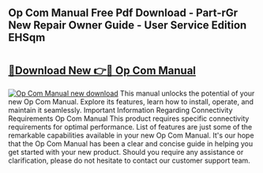 ## Op Com Manual Free Pdf Download - Part-rGr New Repair Owner Guide - User Service Edition EHSqm

# <h2><a href="http://cf20027.oget.top/?id=Op+Com+Manual">🔗Download New 👉🔴 Op Com Manual</a></h2>

[![Op Com Manual new download](https://i.imgur.com/5g1atiW.png)](http://cf20027.oget.top/?id=Op+Com+Manual)
This manual unlocks the potential of your new Op Com Manual. Explore its features, learn how to install, operate, and maintain it seamlessly. Important Information Regarding Connectivity Requirements Op Com Manual This product requires specific connectivity requirements for optimal performance. List of features are just some of the remarkable capabilities available in your new Op Com Manual. It's our hope that the Op Com Manual has been a clear and concise guide in helping you get started with your new product. Should you require any assistance or clarification, please do not hesitate to contact our customer support team.
